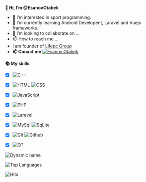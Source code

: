 **👋 Hi, I’m @EsanovOtabek**
- 👀 I’m interested in sport programming.
- 🌱 I’m currently learning Android Developent, Laravel and Vuejs frameworks.
- 💞️ I’m looking to collaborate on ...
- 📫 How to reach me ...
- I am founder of [Lifepc Group](https://lifepc.uz)
- **📫 Conact me** [![Esanov Otabek](https://img.shields.io/badge/beootabek-003474?style=flat&logo=telegram)](https://t.me/beootabek)

**📚 My skills**
 - [x] ![C++](https://img.shields.io/badge/C++-003464?style=flat&logo=c%2B%2B&logoColor=%230099ee)
 - [x] ![HTML](https://img.shields.io/badge/HTML-003464?style=flat&logo=html5) ![CSS](https://img.shields.io/badge/CSS-003464?style=flat&logo=css3)
 - [x] ![JavaScript](https://img.shields.io/badge/JavaScript-003464?style=flat&logo=javascript)
 - [x] ![PHP](https://img.shields.io/badge/PHP-003464?style=flat&logo=php)
 - [x] ![Laravel](https://img.shields.io/badge/Laravel-003464?style=flat&logo=laravel)
 - [x] ![MySql](https://img.shields.io/badge/MySql-003464?style=flat&logo=MySql&logoColor=%23eeeeee) ![SqLite](https://img.shields.io/badge/SqLite-003464?style=flat&logo=SqLite)
 - [x] ![Git](https://img.shields.io/badge/Git-003464?style=flat&logo=git) ![Github](https://img.shields.io/badge/Github-003464?style=flat&logo=Github)
 - [x] ![QT](https://img.shields.io/badge/QT-003464?style=flat&logo=qt)


![Dynamic name](https://github-readme-stats.vercel.app/api?username=EsanovOtabek&show_icons=true&theme=tokyonight)

![Top Languages](https://github-readme-stats.vercel.app/api/top-langs/?username=EsanovOtabek&layout=compact&theme=tokyonight)

![Hits](https://hits.seeyoufarm.com/api/count/incr/badge.svg?url=https://github.com/EsanovOtabek/)
<!---
EsanovOtabek/EsanovOtabek is a ✨ special ✨ repository because its `README.md` (this file) appears on your GitHub profile.
You can click the Preview link to take a look at your changes.
--->
